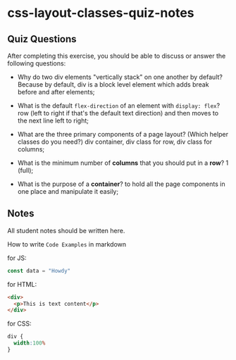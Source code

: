 # css-layout-classes-quiz-notes

## Quiz Questions

After completing this exercise, you should be able to discuss or answer the following questions:

- Why do two div elements "vertically stack" on one another by default?
Because by default, div is a block level element which adds break before and after elements;

- What is the default `flex-direction` of an element with `display: flex`?
row (left to right if that's the default text direction) and then moves to the next line left to right;

- What are the three primary components of a page layout? (Which helper classes do you need?)
div container, div class for row, div class for columns;

- What is the minimum number of **columns** that you should put in a **row**?
1 (full);

- What is the purpose of a **container**?
to hold all the page components in one place and manipulate it easily;

## Notes

All student notes should be written here.


How to write `Code Examples` in markdown

for JS:
```javascript
const data = "Howdy"
```

for HTML:
```html
<div>
  <p>This is text content</p>
</div>
```

for CSS:
```css
div {
  width:100%
}
```

